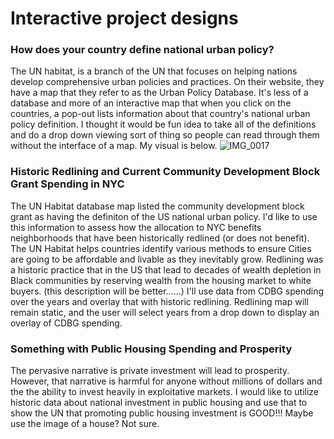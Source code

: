 # Interactive project designs
### How does your country define national urban policy? 
The UN habitat, is a branch of the UN that focuses on helping nations develop comprehensive urban policies and practices. On their website, they have 
a map that they refer to as the Urban Policy Database. It's less of a database and more of an interactive map that when you click on the countries, 
a pop-out lists information about that country's national urban policy definition. I thought it would be fun idea to take all of the definitions and do a 
drop down viewing sort of thing so people can read through them without the interface of a map. My visual is below. 
![IMG_0017](https://user-images.githubusercontent.com/88399829/201962138-e9163b49-0e52-42ab-a406-d5b9fad65fc9.PNG)


### Historic Redlining and Current Community Development Block Grant Spending in NYC
The UN Habitat database map listed the community development block grant as having the definiton of the US national urban policy. I'd like to use this 
information to assess how the allocation to NYC benefits neighborhoods that have been historically redlined (or does not benefit). The UN Habitat helps 
countries identify various methods to ensure Cities are going to be affordable and livable as they inevitably grow. Redlining was a historic practice that 
in the US that lead to decades of wealth depletion in Black communities by reserving wealth from the housing market to white buyers. (this description will
be better......) I'll use data from CDBG spending over the years and overlay that with historic redlining. Redlining map will remain static, and the user 
will select years from a drop down to display an overlay of CDBG spending. 



### Something with Public Housing Spending and Prosperity
The pervasive narrative is private investment will lead to prosperity. However, that narrative is harmful for anyone without millions of dollars and the 
the ability to invest heavily in exploitative markets. I would like to utilize historic data about national investment in public housing and use that 
to show the UN that promoting public housing investment is GOOD!!! Maybe use the image of a house? Not sure. 
